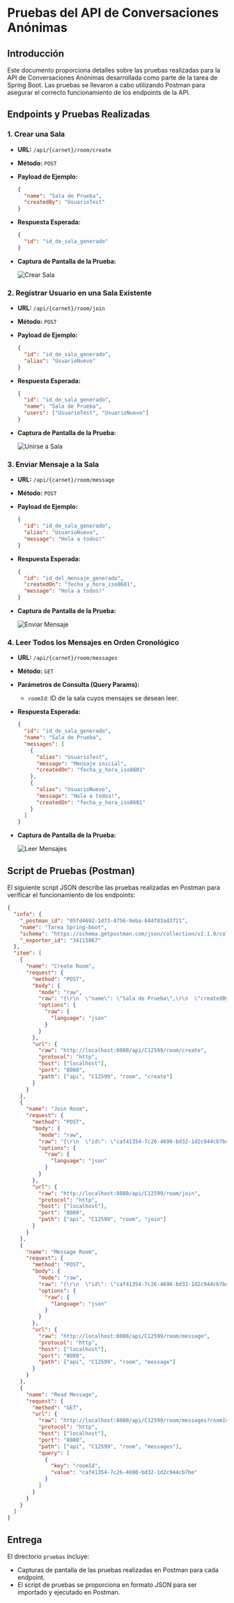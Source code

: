 # Pruebas del API de Conversaciones Anónimas

## Introducción

Este documento proporciona detalles sobre las pruebas realizadas para la API de Conversaciones Anónimas desarrollada como parte de la tarea de Spring Boot. Las pruebas se llevaron a cabo utilizando Postman para asegurar el correcto funcionamiento de los endpoints de la API.

## Endpoints y Pruebas Realizadas

### 1. Crear una Sala

- **URL:** `/api/{carnet}/room/create`
- **Método:** `POST`
- **Payload de Ejemplo:**
  ```json
  {
    "name": "Sala de Prueba",
    "createdBy": "UsuarioTest"
  }
  ```
- **Respuesta Esperada:**
  ```json
  {
    "id": "id_de_sala_generado"
  }
  ```
- **Captura de Pantalla de la Prueba:**
  
  ![Crear Sala](./pruebas/Create-Room.png)

### 2. Registrar Usuario en una Sala Existente

- **URL:** `/api/{carnet}/room/join`
- **Método:** `POST`
- **Payload de Ejemplo:**
  ```json
  {
    "id": "id_de_sala_generado",
    "alias": "UsuarioNuevo"
  }
  ```
- **Respuesta Esperada:**
  ```json
  {
    "id": "id_de_sala_generado",
    "name": "Sala de Prueba",
    "users": ["UsuarioTest", "UsuarioNuevo"]
  }
  ```
- **Captura de Pantalla de la Prueba:**
  
  ![Unirse a Sala](./pruebas/Join-Room.png)

### 3. Enviar Mensaje a la Sala

- **URL:** `/api/{carnet}/room/message`
- **Método:** `POST`
- **Payload de Ejemplo:**
  ```json
  {
    "id": "id_de_sala_generado",
    "alias": "UsuarioNuevo",
    "message": "Hola a todos!"
  }
  ```
- **Respuesta Esperada:**
  ```json
  {
    "id": "id_del_mensaje_generado",
    "createdOn": "fecha_y_hora_iso8601",
    "message": "Hola a todos!"
  }
  ```
- **Captura de Pantalla de la Prueba:**
  
  ![Enviar Mensaje](./pruebas/Message-Room.png)

### 4. Leer Todos los Mensajes en Orden Cronológico

- **URL:** `/api/{carnet}/room/messages`
- **Método:** `GET`
- **Parámetros de Consulta (Query Params):**
  - `roomId`: ID de la sala cuyos mensajes se desean leer.
  
- **Respuesta Esperada:**
  ```json
  {
    "id": "id_de_sala_generado",
    "name": "Sala de Prueba",
    "messages": [
      {
        "alias": "UsuarioTest",
        "message": "Mensaje inicial",
        "createdOn": "fecha_y_hora_iso8601"
      },
      {
        "alias": "UsuarioNuevo",
        "message": "Hola a todos!",
        "createdOn": "fecha_y_hora_iso8601"
      }
    ]
  }
  ```
- **Captura de Pantalla de la Prueba:**
  
  ![Leer Mensajes](./pruebas/ReadMessage-Room.png)

## Script de Pruebas (Postman)

El siguiente script JSON describe las pruebas realizadas en Postman para verificar el funcionamiento de los endpoints:

```json
{
  "info": {
    "_postman_id": "05fd4692-1d73-4756-9eba-644f83ad3721",
    "name": "Tarea Spring-boot",
    "schema": "https://schema.getpostman.com/json/collection/v2.1.0/collection.json",
    "_exporter_id": "34115067"
  },
  "item": [
    {
      "name": "Create Room",
      "request": {
        "method": "POST",
        "body": {
          "mode": "raw",
          "raw": "{\r\n  \"name\": \"Sala de Prueba\",\r\n  \"createdBy\": \"UsuarioTest\"\r\n}",
          "options": {
            "raw": {
              "language": "json"
            }
          }
        },
        "url": {
          "raw": "http://localhost:8080/api/C12599/room/create",
          "protocol": "http",
          "host": ["localhost"],
          "port": "8080",
          "path": ["api", "C12599", "room", "create"]
        }
      }
    },
    {
      "name": "Join Room",
      "request": {
        "method": "POST",
        "body": {
          "mode": "raw",
          "raw": "{\r\n  \"id\": \"caf41354-7c26-4690-bd32-1d2c944cb7be\",\r\n  \"alias\": \"UsuarioNuevo\"\r\n}",
          "options": {
            "raw": {
              "language": "json"
            }
          }
        },
        "url": {
          "raw": "http://localhost:8080/api/C12599/room/join",
          "protocol": "http",
          "host": ["localhost"],
          "port": "8080",
          "path": ["api", "C12599", "room", "join"]
        }
      }
    },
    {
      "name": "Message Room",
      "request": {
        "method": "POST",
        "body": {
          "mode": "raw",
          "raw": "{\r\n  \"id\": \"caf41354-7c26-4690-bd32-1d2c944cb7be\",\r\n  \"alias\": \"UsuarioNuevo\",\r\n  \"message\": \"Hola a todos!\"\r\n}",
          "options": {
            "raw": {
              "language": "json"
            }
          }
        },
        "url": {
          "raw": "http://localhost:8080/api/C12599/room/message",
          "protocol": "http",
          "host": ["localhost"],
          "port": "8080",
          "path": ["api", "C12599", "room", "message"]
        }
      }
    },
    {
      "name": "Read Message",
      "request": {
        "method": "GET",
        "url": {
          "raw": "http://localhost:8080/api/C12599/room/messages?roomId=caf41354-7c26-4690-bd32-1d2c944cb7be",
          "protocol": "http",
          "host": ["localhost"],
          "port": "8080",
          "path": ["api", "C12599", "room", "messages"],
          "query": [
            {
              "key": "roomId",
              "value": "caf41354-7c26-4690-bd32-1d2c944cb7be"
            }
          ]
        }
      }
    }
  ]
}
```

## Entrega

El directorio `pruebas` incluye:
- Capturas de pantalla de las pruebas realizadas en Postman para cada endpoint.
- El script de pruebas se proporciona en formato JSON para ser importado y ejecutado en Postman.
